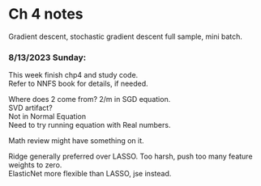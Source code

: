   # Ch 4 notes 

Gradient descent, stochastic gradient descent full sample, mini batch.  
### 8/13/2023 Sunday:  
This week finish chp4 and study code.  
Refer to NNFS book for details, if needed.  

Where does 2 come from? 2/m  in SGD equation.  
SVD artifact?  
Not in Normal Equation   
Need to try running equation with Real numbers.   

Math review might have something on it.  

Ridge generally preferred over LASSO. Too harsh, push too many feature weights to zero.   
ElasticNet more flexible than LASSO, jse instead.  
